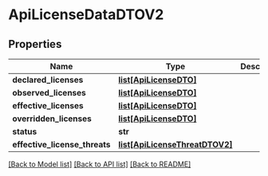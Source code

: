 # ApiLicenseDataDTOV2

## Properties
Name | Type | Description | Notes
------------ | ------------- | ------------- | -------------
**declared_licenses** | [**list[ApiLicenseDTO]**](ApiLicenseDTO.md) |  | [optional] 
**observed_licenses** | [**list[ApiLicenseDTO]**](ApiLicenseDTO.md) |  | [optional] 
**effective_licenses** | [**list[ApiLicenseDTO]**](ApiLicenseDTO.md) |  | [optional] 
**overridden_licenses** | [**list[ApiLicenseDTO]**](ApiLicenseDTO.md) |  | [optional] 
**status** | **str** |  | [optional] 
**effective_license_threats** | [**list[ApiLicenseThreatDTOV2]**](ApiLicenseThreatDTOV2.md) |  | [optional] 

[[Back to Model list]](../README.md#documentation-for-models) [[Back to API list]](../README.md#documentation-for-api-endpoints) [[Back to README]](../README.md)

